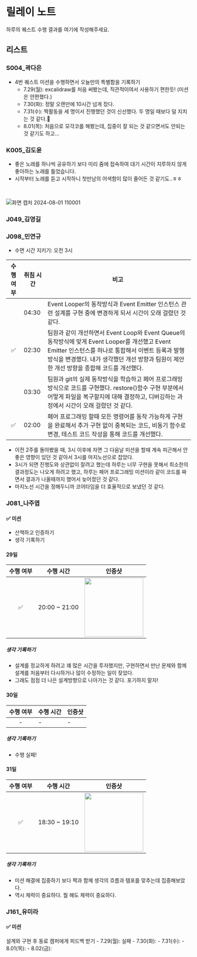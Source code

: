 # 릴레이 노트

하루의 퀘스트 수행 결과를 여기에 작성해주세요.

## 리스트

### S004_곽다은
- 4번 퀘스트 미션을 수행하면서 오늘만의 특별함을 기록하기  
    - 7.29(월): excalidraw를 처음 써봤는데, 직관적이여서 사용하기 편한듯! (미션은 안편했다.)  
    - 7.30(화): 정말 오랜만에 10시간 넘게 잤다.
    - 7.31(수): 짝활동을 세 명이서 진행했던 것이 신선했다. 두 명일 때보다 덜 지치는 것 같다.💪
    - 8.01(목): 처음으로 모각코를 해봤는데, 집중이 잘 되는 것 같으면서도 안되는 것 같기도 하고...

### K005_김도윤
- 좋은 노래를 하나씩 공유하기 보다 미리 줌에 접속하여 대기 시간이 지루하지 않게 좋아하는 노래를 틀었습니다.
- 시작부터 노래를 듣고 시작하니 첫만남의 어색함이 많이 줄어든 것 같기도..ㅎㅎ   <br/>
<br/>

  ![화면 캡처 2024-08-01 110001](https://github.com/user-attachments/assets/4a38382f-ef1c-4d6e-975d-ea7a627cecac)
 

### J049_김영길

### J098_민연규
- 수면 시간 지키기: 오전 3시
  
| 수행 여부 | 취침 시간     | 비고                                                                                                            |
| :-------: | ------------- | --------------------------------------------------------------------------------------------------------- |
|           | 04:30 |  Event Looper의 동작방식과 Event Emitter 인스턴스 관련 설계를 구현 중에 변경하게 되서 시간이 오래 걸렸던 것 같다.          |
|    ✅     | 02:30 |  팀원과 같이 개선하면서 Event Loop와 Event Queue의 동작방식에 맞게 Event Looper를 개선했고 Event Emitter 인스턴스를 하나로 통합해서 이벤트 등록과 발행 방식을 변경했다. 내가 생각했던 개선 방향과 팀원이 제안한 개선 방향을 종합해 코드를 개선했다.          |
|           | 03:30 |  팀원과 git의 실제 동작방식을 학습하고 페어 프로그래밍 방식으로 코드를 구현했다. restore()함수 구현 부분에서 어떻게 파일을 복구할지에 대해 결정하고, 디버깅하는 과정에서 시간이 오래 걸렸던 것 같다.  |
|    ✅     | 02:00 |  페어 프로그래밍 할때 모든 명령어를 동작 가능하게 구현을 완료해서 추가 구현 없이 중복되는 코드, 비동기 함수로 변경, 테스트 코드 작성을 통해 코드를 개선했다.  |

- 이전 2주를 돌아봤을 때, 3시 이후에 자면 그 다음날 미션을 할때 계속 피곤해서 안좋은 영향이 있던 것 같아서 3시를 마지노선으로 잡았다.
- 3시가 되면 진행도와 상관없이 잘려고 했는데 하루는 너무 구현을 못해서 최소한의 결과정도는 나오게 하려고 했고, 하루는 페어 프로그래밍 미션이라 같이 코드를 짜면서 결과가 나올때까지 했어서 늦어졌던 것 같다.
- 마지노선 시간을 정해두니까 코어타임을 더 효율적으로 보냈던 것 같다.
 
 
### J081_나주엽

#### ✅ 미션 

- 산책하고 인증하기
- 생각 기록하기

#### 29일

| 수행 여부 | 수행 시간     | 인증샷                                                                                                    |
| :-------: | ------------- | --------------------------------------------------------------------------------------------------------- |
|    ✅     | 20:00 ~ 21:00 | <img src="https://github.com/user-attachments/assets/acee71f6-350e-4c0b-8d79-98bc561d3811" width="160px"> |

##### 생각 기록하기

- 설계를 정교하게 하려고 꽤 많은 시간을 투자했지만, 구현하면서 만난 문제와 함께 설계를 처음부터 다시하거나 많이 수정하는 일이 잦았다.
- 그래도 점점 더 나은 설계방향으로 나아가는 것 같다. 포기하지 말자!

#### 30일

|수행 여부| 수행 시간| 인증샷|
|:---:|-----|-----|
|  -  |  -  |  -  |

##### 생각 기록하기

- 수행 실패!

#### 31일

|수행 여부| 수행 시간| 인증샷|
|:-----:|-----|-----|
|  ✅  |  18:30 ~ 19:10  |  <img src="https://github.com/user-attachments/assets/c9ac876b-78a8-46c8-b3a1-227d896edfe0" width="160px">  |

##### 생각 기록하기

- 미션 해결에 집중하기 보다 짝과 함께 생각의 흐름과 템포를 맞추는데 집중해보았다.
- 역시 체력이 중요하다. 뭘 해도 체력이 중요하다.

### J161_유미라
#### ✅ 미션 
설계와 구현 후 동료 캠퍼에게 피드백 받기
    - 7.29(월): 실패 
    - 7.30(화): 
    - 7.31(수): 
    - 8.01(목):
    - 8.02(금):

